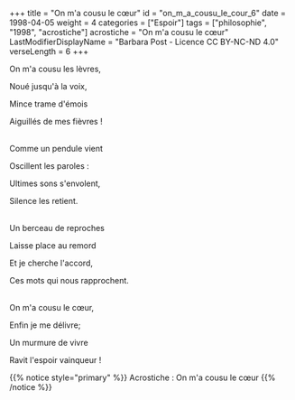 +++
title = "On m'a cousu le cœur"
id = "on_m_a_cousu_le_cour_6"
date = 1998-04-05
weight = 4
categories = ["Espoir"]
tags = ["philosophie", "1998", "acrostiche"]
acrostiche = "On m'a cousu le cœur"
LastModifierDisplayName = "Barbara Post - Licence CC BY-NC-ND 4.0"
verseLength = 6
+++

On m'a cousu les lèvres,

Noué jusqu'à la voix,

Mince trame d'émois

Aiguillés de mes fièvres !

 \
Comme un pendule vient

Oscillent les paroles :

Ultimes sons s'envolent,

Silence les retient.

 \
Un berceau de reproches

Laisse place au remord

Et je cherche l'accord,

Ces mots qui nous rapprochent.

 \
On m'a cousu le cœur,

Enfin je me délivre;

Un murmure de vivre

Ravit l'espoir vainqueur !

{{% notice style="primary" %}}
Acrostiche : On m'a cousu le cœur
{{% /notice %}}
